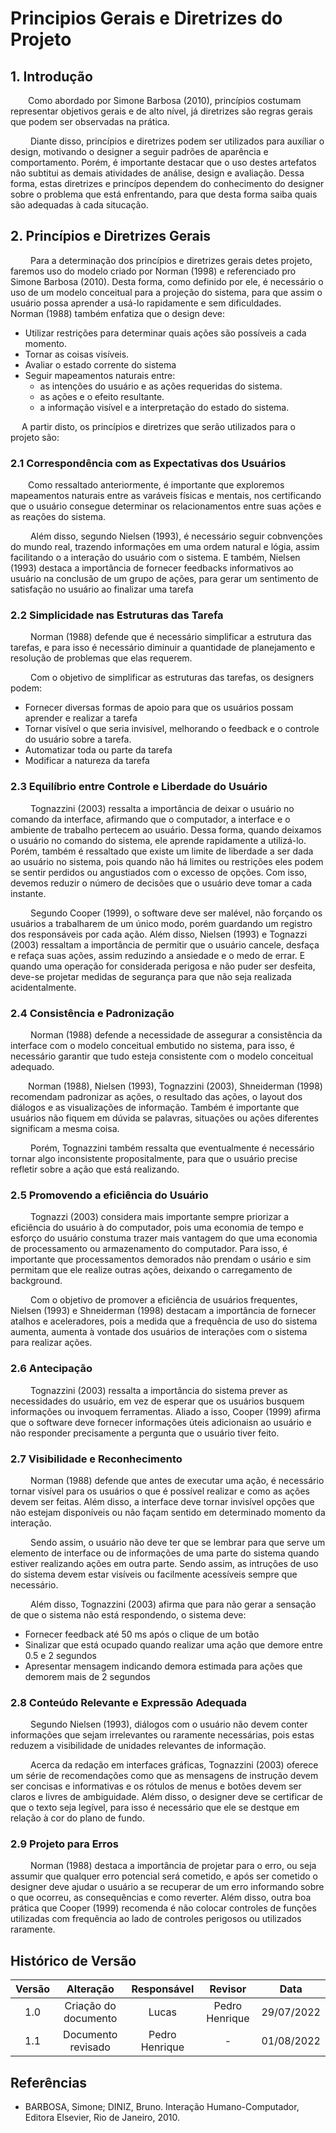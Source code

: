 # Principios Gerais e Diretrizes do Projeto

## 1. Introdução
&emsp;&emsp;Como abordado por Simone Barbosa (2010), princípios costumam representar objetivos gerais e de alto nível, já diretrizes são regras gerais que podem ser observadas na prática. 

&emsp;&emsp; Diante disso, princípios e diretrizes podem ser utilizados para auxíliar o design, motivando o designer a seguir padrões de aparência e comportamento. Porém, é importante destacar que o uso destes artefatos não subtitui as demais atividades de análise, design e avaliação. Dessa forma, estas diretrizes e princípos dependem do conhecimento do designer sobre o problema que está enfrentando, para que desta forma saiba quais são adequadas à cada situcação.

## 2. Princípios e Diretrizes Gerais
&emsp;&emsp; Para a determinação dos princípios e diretrizes gerais detes projeto, faremos uso do modelo criado por Norman (1998) e referenciado pro Simone Barbosa (2010). Desta forma, como definido por ele, é necessário o uso de um modelo conceitual para a projeção do sistema, para que assim o usuário possa aprender a usá-lo rapidamente e  sem dificuldades. 
&emsp;&emsp; Norman (1988) também enfatiza que o design deve:

- Utilizar restrições para determinar quais ações são possíveis a cada momento.
- Tornar as coisas visíveis.
- Avaliar o estado corrente do sistema
- Seguir mapeamentos naturais entre:
    -  as intenções do usuário e as ações requeridas do sistema.
    - as ações e o efeito resultante.
    - a informação visível e a interpretação do estado do sistema.


 &emsp; A partir disto, os princípios e diretrizes que serão utilizados para o projeto são:

### 2.1 Correspondência com as Expectativas dos Usuários

&emsp;&emsp;Como ressaltado anteriormente, é importante que exploremos mapeamentos naturais entre as varáveis físicas e mentais, nos certificando que o usuário consegue determinar os relacionamentos entre suas ações e as reações do sistema. 

&emsp;&emsp; Além disso, segundo Nielsen (1993), é necessário seguir cobnvenções do mundo real, trazendo informações em uma ordem natural e lógia, assim facilitando o a interação do usuário com o sistema. E também, Nielsen (1993) destaca a importância de fornecer feedbacks informativos ao usuário na conclusão de um grupo de ações, para gerar um sentimento de satisfação no usuário ao finalizar uma tarefa
### 2.2 Simplicidade nas Estruturas das Tarefa
&emsp;&emsp; Norman (1988) defende que é necessário simplificar a estrutura das tarefas, e para isso é necessário diminuir a quantidade de planejamento e resolução de problemas que elas requerem.

&emsp;&emsp; Com o objetivo de simplificar as estruturas das tarefas, os designers podem:

- Fornecer diversas formas de apoio para que os usuários possam aprender e realizar a tarefa
- Tornar visível o que seria invisível, melhorando o feedback e o controle do usuário sobre a tarefa.
- Automatizar toda ou parte da tarefa
- Modificar a natureza da tarefa
### 2.3 Equilíbrio entre Controle e Liberdade do Usuário
&emsp;&emsp; Tognazzini (2003) ressalta a importância de deixar o usuário no comando da interface, afirmando que o computador, a interface e o ambiente de trabalho pertecem ao usuário. Dessa forma, quando deixamos o usuário no comando do sistema, ele aprende rapidamente a utilizá-lo. Porém, também é ressaltado que existe um limite de liberdade a ser dada ao usuário no sistema, pois quando não há limites ou restrições eles podem se sentir perdidos ou angustiados com o excesso de opções. Com isso, devemos reduzir o número de decisões que o usuário deve tomar a cada instante.

&emsp;&emsp; Segundo Cooper (1999), o software deve ser malével, não forçando os usuários a trabalharem de um único modo, porém guardando um registro dos responsáveis por cada ação. Além disso, Nielsen (1993) e Tognazzi (2003) ressaltam a importância de permitir que o usuário cancele, desfaça e refaça suas ações, assim reduzindo a ansiedade e o medo de errar. E quando uma operação for considerada perigosa e não puder ser desfeita, deve-se projetar medidas de segurança para que não seja realizada acidentalmente.
### 2.4 Consistência e Padronização
&emsp;&emsp; Norman (1988) defende a necessidade de assegurar a consistência da interface com o modelo conceitual embutido no sistema, para isso, é necessário garantir que tudo esteja consistente com o modelo conceitual adequado.

&emsp;&emsp;Norman (1988), Nielsen (1993), Tognazzini (2003), Shneiderman (1998) recomendam padronizar as ações, o resultado das ações, o layout dos diálogos e as visualizações de informação. Também é importante que usuários não fiquem em dúvida se palavras, situações ou ações diferentes significam a mesma coisa.

&emsp;&emsp; Porém, Tognazzini também ressalta que eventualmente é necessário tornar algo inconsistente propositalmente, para que o usuário precise refletir sobre a ação que está realizando.
### 2.5 Promovendo a eficiência do Usuário
&emsp;&emsp; Tognazzi (2003) considera mais importante sempre priorizar a eficiência do usuário à do computador, pois uma economia de tempo e esforço do usuário constuma trazer mais vantagem do que uma economia de processamento ou armazenamento do computador. Para isso, é importante que processamentos demorados não prendam o usário e sim permitam que ele realize outras ações, deixando o carregamento de background.

&emsp;&emsp; Com o objetivo de promover a eficiência de usuários frequentes, Nielsen (1993) e Shneiderman (1998) destacam a importância de fornecer atalhos e aceleradores, pois a medida que a frequência de uso do sistema aumenta, aumenta à vontade dos usuários de interações com o sistema para realizar ações.

### 2.6 Antecipação
&emsp;&emsp; Tognazzini (2003) ressalta a importância do sistema prever as necessidades do usuário, em vez de esperar que os usuários busquem informações ou invoquem ferramentas. Aliado a isso, Cooper (1999) afirma que o software deve fornecer informações úteis adicionaisn ao usuário e não responder precisamente a pergunta que o usuário tiver feito.
### 2.7 Visibilidade e Reconhecimento
&emsp;&emsp; Norman (1988) defende que antes de executar uma ação, é necessário tornar visível para os usuários o que é possível realizar e como as ações devem ser feitas. Além disso, a interface deve tornar invisível opções que não estejam disponíveis ou não façam sentido em determinado momento da interação.

&emsp;&emsp; Sendo assim, o usuário não deve ter que se lembrar para que serve um elemento de interface ou de informações de uma parte do sistema quando estiver realizando ações em outra parte. Sendo assim, as intruções de uso do sistema devem estar visíveis ou facilmente acessíveis sempre que necessário.

&emsp;&emsp; Além disso, Tognazzini (2003) afirma que para não gerar a sensação de que o sistema não está respondendo, o sistema deve:

 - Fornecer feedback até 50 ms após o clique de um botão
 - Sinalizar que está ocupado quando realizar uma ação que demore entre 0.5 e 2 segundos
 - Apresentar mensagem indicando demora estimada para ações que demorem mais de 2 segundos

### 2.8 Conteúdo Relevante e Expressão Adequada
&emsp;&emsp; Segundo Nielsen (1993), diálogos com o usuário não devem conter informações que sejam irrelevantes ou raramente necessárias, pois estas reduzem a visibilidade de unidades relevantes de informação.

&emsp;&emsp; Acerca da redação em interfaces gráficas, Tognazzini (2003) oferece um série de recomendações como que as mensagens de instrução devem ser concisas e informativas e os rótulos de menus e botões devem ser claros e livres de ambiguidade. Além disso, o designer deve se certificar de que o texto seja legível, para isso é necessário que ele se destque em relação à cor do plano de fundo.
### 2.9 Projeto para Erros
&emsp;&emsp; Norman (1988) destaca a importância de projetar para o erro, ou seja assumir que qualquer erro potencial será cometido, e após ser cometido o designer deve ajudar o usuário a se recuperar de um erro informando sobre o que ocorreu, as consequências e como reverter. Além disso, outra boa prática que Cooper (1999) recomenda é não colocar controles de funções utilizadas com frequência ao lado de controles perigosos ou utilizados raramente.

## Histórico de Versão

| Versão |                Alteração               | Responsável |         Revisor        |  Data |
|:------:|:--------------------------------------:|:-----------:|:----------------------:|:-----:|
|   1.0  | Criação do documento |    Lucas   | Pedro Henrique | 29/07/2022 |
|   1.1  | Documento revisado |    Pedro Henrique   | - | 01/08/2022 |

## Referências

- BARBOSA, Simone; DINIZ, Bruno. Interação Humano-Computador, Editora Elsevier, Rio de Janeiro, 2010.